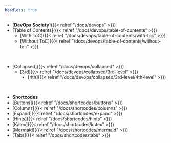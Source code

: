 ```yaml
---
headless: true
---
```


- [**DevOps Society**]({{< relref "/docs/devops" >}})
- [Table of Contents]({{< relref "/docs/devops/table-of-contents" >}})
  - [With ToC]({{< relref "/docs/devops/table-of-contents/with-toc" >}})
  - [Without ToC]({{< relref "/docs/devops/table-of-contents/without-toc" >}})
<br />

- [Collapsed]({{< relref "/docs/devops/collapsed" >}})
  - [3rd]({{< relref "/docs/devops/collapsed/3rd-level" >}})
    - [4th]({{< relref "/docs/devops/collapsed/3rd-level/4th-level" >}})
<br />

- **Shortcodes**
- [Buttons]({{< relref "/docs/shortcodes/buttons" >}})
- [Columns]({{< relref "/docs/shortcodes/columns" >}})
- [Expand]({{< relref "/docs/shortcodes/expand" >}})
- [Hints]({{< relref "/docs/shortcodes/hints" >}})
- [Katex]({{< relref "/docs/shortcodes/katex" >}})
- [Mermaid]({{< relref "/docs/shortcodes/mermaid" >}})
- [Tabs]({{< relref "/docs/shortcodes/tabs" >}})
<br />
